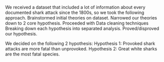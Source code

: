 We received a dataset that included a lot of information about every documented shark attack since the 1800s, so we took the following approach.
Brainstormed initial theories on dataset.
Narrowed our theories down to 2 core hypothesis.
Proceeded with Data cleaning techniques
Breaking down each hypothesis into separated analysis.
Proved/disproved our hypothesis.

We decided on the following 2 hypothesis:
Hypothesis 1: Provoked shark attacks are more fatal than unprovoked.
Hypothesis 2: Great white sharks are the most fatal species.
